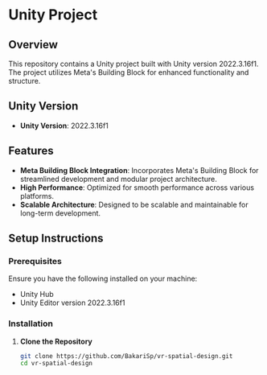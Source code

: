 # Unity Project

## Overview
This repository contains a Unity project built with Unity version 2022.3.16f1. The project utilizes Meta's Building Block for enhanced functionality and structure.

## Unity Version
- **Unity Version**: 2022.3.16f1

## Features
- **Meta Building Block Integration**: Incorporates Meta's Building Block for streamlined development and modular project architecture.
- **High Performance**: Optimized for smooth performance across various platforms.
- **Scalable Architecture**: Designed to be scalable and maintainable for long-term development.

## Setup Instructions

### Prerequisites
Ensure you have the following installed on your machine:
- Unity Hub
- Unity Editor version 2022.3.16f1

### Installation
1. **Clone the Repository**
   ```sh
   git clone https://github.com/BakariSp/vr-spatial-design.git
   cd vr-spatial-design
